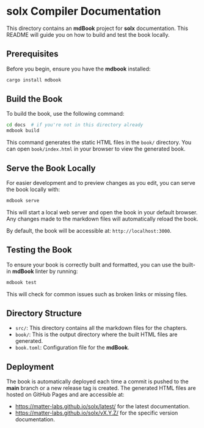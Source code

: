 # solx Compiler Documentation

This directory contains an **mdBook** project for **solx** documentation.
This README will guide you on how to build and test the book locally.

## Prerequisites

Before you begin, ensure you have the **mdbook** installed:

```bash
cargo install mdbook
```

## Build the Book

To build the book, use the following command:

```bash
cd docs  # if you're not in this directory already
mdbook build
```

This command generates the static HTML files in the `book/` directory. You can open `book/index.html` in your browser to view the generated book.

## Serve the Book Locally

For easier development and to preview changes as you edit, you can serve the book locally with:

```bash
mdbook serve
```

This will start a local web server and open the book in your default browser. Any changes made to the markdown files will automatically reload the book.

By default, the book will be accessible at: `http://localhost:3000`.

## Testing the Book

To ensure your book is correctly built and formatted, you can use the built-in **mdBook** linter by running:

```bash
mdbook test
```

This will check for common issues such as broken links or missing files.

## Directory Structure

- `src/`: This directory contains all the markdown files for the chapters.
- `book/`: This is the output directory where the built HTML files are generated.
- `book.toml`: Configuration file for the **mdBook**.

## Deployment

The book is automatically deployed each time a commit is pushed to the **main** branch or a new release tag is created.
The generated HTML files are hosted on GitHub Pages and are accessible at:
* https://matter-labs.github.io/solx/latest/ for the latest documentation.
* https://matter-labs.github.io/solx/vX.Y.Z/ for the specific version documentation.
